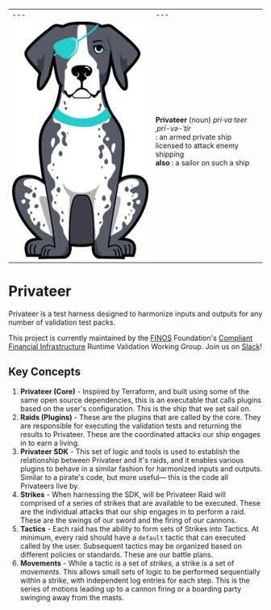 |   |   |
|---|---|
|---| --- |
| ![](profile/patches.png) | **Privateer** (noun) _pri·​va·​teer ˌprī-və-ˈtir_ <br> : an armed private ship licensed to attack enemy shipping <br> **also** : a sailor on such a ship |

# Privateer

Privateer is a test harness designed to harmonize inputs and outputs for any number of validation test packs.

This project is currently maintained by the [FINOS](https://finos.org) Foundation's [Compliant Financial Infrastructure](https://github.com/finos/compliant-financial-infrastructure) Runtime Validation Working Group. Join us on [Slack](https://finos-lf.slack.com/messages/cfi-runtime-validation-wg)!

## Key Concepts

1. **Privateer (Core)** - Inspired by Terraform, and built using some of the same open source dependencies, this is an executable that calls plugins based on the user's configuration. This is the ship that we set sail on.
1. **Raids (Plugins)** - These are the plugins that are called by the core. They are responsible for executing the validation tests and returning the results to Privateer. These are the coordinated attacks our ship engages in to earn a living.
1. **Privateer SDK** - This set of logic and tools is used to establish the relationship between Privateer and it's raids, and it enables various plugins to behave in a similar fashion for harmonized inputs and outputs. Similar to a pirate's code, but more useful— this is the code all Privateers live by.
1. **Strikes** - When harnessing the SDK, will be Privateer Raid will comprised of a series of strikes that are available to be executed. These are the individual attacks that our ship engages in to perform a raid. These are the swings of our sword and the firing of our cannons.
1. **Tactics** - Each raid has the ability to form sets of Strikes into Tactics. At minimum, every raid should have a `default` tactic that can executed called by the user. Subsequent tactics may be organized based on different policies or standards. These are our battle plans.
1. **Movements** - While a tactic is a set of _strikes_, a strike is a set of _movements_. This allows small sets of logic to be performed sequentially within a strike, with independent log entries for each step. This is the series of motions leading up to a cannon firing or a boarding party swinging away from the masts.
